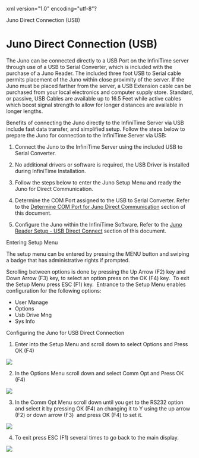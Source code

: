 xml version="1.0" encoding="utf-8"?





Juno Direct Connection (USB)




# Juno Direct Connection (USB)

The Juno can be connected directly to a USB Port on the InfiniTime server through use of a USB to Serial Converter, which is included with the purchase of a Juno Reader. The included three foot USB to Serial cable permits placement of the Juno within close proximity of the server. If the Juno must be placed farther from the server, a USB Extension cable can be purchased from your local electronics and computer supply store. Standard, or passive, USB Cables are available up to 16.5 Feet while active cables which boost signal strength to allow for longer distances are available in longer lengths.

Benefits of connecting the Juno directly to the InfiniTime Server via USB include fast data transfer, and simplified setup. Follow the steps below to prepare the Juno for connection to the InfiniTime Server via USB:

1. Connect the Juno to the InfiniTime Server using the included USB to Serial Converter.

2. No additional drivers or software is required, the USB Driver is installed during InfiniTime Installation.

3. Follow the steps below to enter the Juno Setup Menu and ready the Juno for Direct Communication.

4. Determine the COM Port assigned to the USB to Serial Converter. Refer to the [Determine COM Port for Juno Direct Communication](CH23_Hardware_JunoCOM.md) section of this document.

5. Configure the Juno within the InfiniTime Software. Refer to the [Juno Reader Setup - USB Direct Connect](Juno_Reader_Setup_-_USB_Direct_Connect.md) section of this document.

Entering Setup Menu

The setup menu can be entered by pressing the MENU button and swiping a badge that has administrative rights if prompted.

Scrolling between options is done by pressing the Up Arrow (F2) key and Down Arrow (F3) key, to select an option press on the OK (F4) key.  To exit the Setup Menu press ESC (F1) key.  Entrance to the Setup Menu enables configuration for the following options:

* User Manage
* Options
* Usb Drive Mng
* Sys Info

Configuring the Juno for USB Direct Connection

1. Enter into the Setup Menu and scroll down to select Options and Press OK (F4)

![](/img/image-404.png)

2. In the Options Menu scroll down and select Comm Opt and Press OK (F4)

![](/img/image-404.png)

3. In the Comm Opt Menu scroll down until you get to the RS232 option and select it by pressing OK (F4) an changing it to Y using the up arrow (F2) or down arrow (F3)  and press OK (F4) to set it.

![](/img/image-404.png)

4. To exit press ESC (F1) several times to go back to the main display.

![](/img/image-404.png)